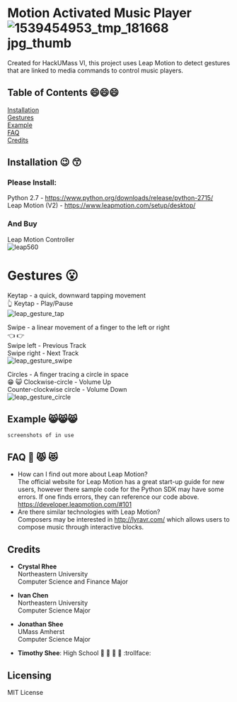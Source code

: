 # Motion Activated Music Player ![1539454953_tmp_181668 jpg_thumb](https://user-images.githubusercontent.com/25557896/46908621-76c81900-cef3-11e8-86bf-0d060bec223f.png)  
Created for HackUMass VI, this project uses Leap Motion to detect gestures that are linked to media commands to control music players.  
## Table of Contents :smile::smile::smile:
[Installation](#installation)  
[Gestures](#gestures)  
[Example](#example)  
[FAQ](#faq)  
[Credits](#credits)  
## Installation :wink: :kissing_smiling_eyes:
### Please Install:  
  Python 2.7  - https://www.python.org/downloads/release/python-2715/  
  Leap Motion (V2) - https://www.leapmotion.com/setup/desktop/  
### And Buy  
  Leap Motion Controller  
  ![leap560](https://user-images.githubusercontent.com/25557896/46907770-abcd6f00-cee5-11e8-8a68-b1144c110064.jpg)
# Gestures :open_mouth:
Keytap -  a quick, downward tapping movement  
:point_up_2:
Keytap - Play/Pause  
![leap_gesture_tap](https://user-images.githubusercontent.com/25557896/46907721-d4089e00-cee4-11e8-85bd-5009e10b08de.png)


Swipe - a linear movement of a finger to the left or right  
:point_left:  :point_right:  
Swipe left - Previous Track  
Swipe right - Next Track  
![leap_gesture_swipe](https://user-images.githubusercontent.com/25557896/46907719-d2d77100-cee4-11e8-8fc9-e49030aeab86.png)


Circles - A finger tracing a circle in space  
:grin: :smiley_cat:
Clockwise-circle - Volume Up  
Counter-clockwise circle - Volume Down  
![leap_gesture_circle](https://user-images.githubusercontent.com/25557896/46907718-d10dad80-cee4-11e8-8ad9-7b74e119030b.png)  
## Example :smile_cat::smile_cat::smile_cat:
```screenshots of in use```
## FAQ :japanese_ogre: :pouting_cat: :heart_eyes_cat:
- How can I find out more about Leap Motion?  
The official website for Leap Motion has a great start-up guide for new users, however there sample code for the Python SDK may have some errors. If one finds errors, they can reference our code above.  
https://developer.leapmotion.com/#101  
- Are there similar technologies with Leap Motion?  
Composers may be interested in http://lyravr.com/ which allows users to compose music through interactive blocks.
## Credits
- **Crystal Rhee**  
  Northeastern University  
  Computer Science and Finance Major  

- **Ivan Chen**  
  Northeastern University  
  Computer Science Major  

- **Jonathan Shee**  
  UMass Amherst  
  Computer Science Major  

- **Timothy Shee**:  High School :love_letter: :eyes: :tongue: :lips: :trollface:
## Licensing
  MIT License
